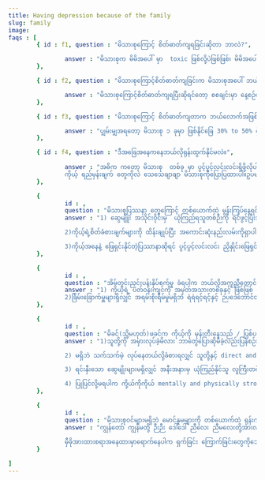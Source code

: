 ```yaml
---
title: Having depression because of the family
slug: family
image:
faqs : [
        { id : f1, question : "မိသားစုကြောင့် စိတ်ဓာတ်ကျရခြင်းဆိုတာ ဘာလဲ?",

                answer : "မိသားစုက မိမိအပေါ် မှာ  toxic ဖြစ်လို့ပဲဖြစ်ဖြစ်၊ မိမိအပေါ် တအားခြုပ်ခြယ်မယ်ဆိုရင်လဲ စိတ်ဓာတ်ကျတာဖြစ်တတ်ပါတယ်။ အဲလိုမျိုးကို မိသားစုကြောင့် ဖြစ်လာရတဲ့စိတ်ဓာတ်ကျခြင်းလို့ခေါ်ပါတယ်။"
        },

        { id : f2, question : "မိသားစုကြောင့်စိတ်ဓာတ်ကျခြင်းက မိသားစုအပေါ် ဘယ်လိုအကျိုးသက်ရောက်သလဲ?",

                answer : "မိသားစုကြောင့်စိတ်ဓာတ်ကျရပြီးဆိုရင်တော့ စစချင်းမှာ နေ့စဉ်လုပ်ရိုးလုပ်စဉ်တွေကို အနှောင့်အယှက်စပေးပါတော့တယ်။ အချိန်ကြာလာတာနဲ့အမျှ မိသားစုဝင်အချင်းချင်း ဆက်ဆံရေးအဆင်မပြေလာမှုတွေရှိလာပြီး ပဋိပက္ခများပိုဖြစ်လာပါတယ်။ နောက်ဆုံးမှာတော့ လူတွေကို သူတို့လိုအပ်တဲ့ ပံ့ပိုးကူညီမှုနှင့် မကြာခဏ ခွဲထုတ်ထားလိုက်ပါတော့တယ်။"
        },

        { id : f3, question : "မိသားစုကြောင့် စိတ်ဓာတ်ကျတာက ဘယ်လောက်အဖြစ်များလဲ?",

                answer : "ပျှမ်းမျှအရတော့ မိသားစု ၁ ခုမှာ ဖြစ်နိုင်ခြေ 30% to 50% ရှိပါတယ်။ တခြား depression တွေရှိနေရင်တော့ ရာခိုင်နှုန်းက 50% ကျော်ပါတယ်"
        },

        { id : f4, question : "ဒီအခြေအနေကနေဘယ်လိုရုန်းထွက်နိုင်မလဲ။",
        
                answer : "အဓိက ကတော့ မိသားစု  တစ်ခု မှာ ပွင့်ပွင့်လင်းလင်းရှိဖို့လိုပါတယ်။ မိသားစုက ကိုယ့်ကို toxic ဖြစ်တယ်လို့ထင်ရင် တိုက်ရိုက်ပွင့်ပွင့်လင်းလင်းဆွေးနွေးပါ။
                ကိုယ့် ရည်မှန်းချက် တွေကိုလဲ သေသေချာချာ မိသားစုကိုပြောပြထားပါ။ဥပမာ - မိဘတိုင်း ကတော့ ဆရာဝန်ဖြစ်စေချင်တာပါ။ ဒါပေမဲ့ကိုယ်က ဘောလုံးသမားဖြစ်ချင်တယ်ထားပါတော့၊ မိဘ ကို ‌မရှင်းပြခင် ကိုယ်က မိဘလက်ခံနိုင်လောက်တဲ့ ကြိုးစားအားထုတ်မှု ဒါမှမဟုတ် အဲ့fieldမှာအောင်မြင်မှုရှိဖို့လိုပါတယ်။ အောင်မြင်မှုလဲမရှိဘူး ကြိုးစားမှုလဲမရှိဘူးဆိုရင် ဘယ်သူမှယုံမှာမဟုတ်ပါဘူး။"
        },

        { 
                id : ,
                question : "မိသားစုပြဿနာ တွေကြောင့် တစ်ယောက်ထဲ မွန်းကြပ်နေရင်ဘယ်လိုလုပ်ရမလဲ?",
                answer : "1) ဆွေမျိူး အသိုင်းဝိုင်းမှ  ယုံကြည်ရသူတစ်ဉီးကို ရင်ဖွင့်ပြီးအကူညီတောင်းပါ

                2)ကိုယ့်ရဲ့စိတ်ခံစားချက်များကို ထိန်းချုပ်ပြီး အကောင်းဆုံးနည်းလမ်းကိုရှာပါ

                3)ကိုယ့်အနေနဲ့ ‌ဖြေရှင်းနိုင်တဲ့ပြဿာနာဆိုရင် ပွင့်ပွင့်လင်းလင်း ညှိနှိုင်းဖြေရှင်းပါ။"
        },

        { 
                id : ,
                question : "အိမ်တွင်းညှင်းပန်းနှိပ်စက်မှု ခံရပါက ဘယ်လိုအကူညီတောင်းရမလဲ?",
                answer : "1) ကိုယ့်ရဲ့ ပတ်ဝန်းကျင်ကို အမှတ်အသားတစ်ခုနှင့် ဖြစ်ဖြစ် ဝှက်စာများနှင့်ဖြစ်ဖြစ် အသိပေးပါ
                2)ခ်ြိမ်းခြောက်မှူများရှိလျှင် အရမ်းစိုးရိမ်မှုမရှိဘဲ ရဲရဲရင့်ရင့်နှင့် ဉပဒေဘောင်ထဲကနေ လုပ်ဆောင်ပါ။"
        },

        { 
                id : ,
                question : "မိခင်(သို့မဟုတ်)ဖခင်က ကိုယ့်ကို မုန်းတီးနေသည် / ပြစ်ပယ်ထားသည်ဟုခံစားနေရလျှင်?",
                answer : "1)သူတို့ကို အမှားလုပ်ခဲ့မိလား ဘာတွေပြောဆိုမိခဲ့လည်းပြန်စဉ်းစားပါ

                2) မရှိဘဲ သက်သက်မဲ့ လုပ်နေတယ်လို့ခံစားရလျှင် သူတို့နှင့် direct and honest methodကို သုံးပြီး‌ဖြေရှင်းပါ။

                3) ရင်းနှီးသော ဆွေမျိုးများမရှိလျှင် အနီးအနားမှ ယုံကြည်နိုင်သူ လူကြီးတစ်ယောက်နဲ့တိုင်ပင်ပါ။

                4) ပြုပြင်လို့မရပါက ကို့ယ်ကိုကိုယ် mentally and physically strongဖြစ်အောင်လုပ်ပြီး toxic zoneကနေ ထွက်နိုင်အောင်ကြိုးစားပါ။"
        },

        { 
                id : ,
                question : "မိသားစုဝင်များမရှိဘဲ မောင်နှမများကို တစ်ယောက်ထဲ ရုန်းကန်ကျွေးမွေးနေရသူများ ရှိကြမှာပါ သူတို့တွေအနေနဲ့ ကိုယ်ပိုင် ကမ်ဘာလေးဘယ်လို ရှာဖွေကြမလဲ?",
                answer : "ကျွန်တော် ကျွန်မတို့ ဉီးဉီး ဒေါ်ဒေါ် ညီလေး ညီမလေးတို့အားလုံးက သူတို့ရဲ့ စာတိုက်ပုံးလေးဖြစ်နိုင်သလို ကြိုးလေးတစ်ချောင်းလည်းဖြစ်နိုင်ပါတယ်။ 
                
                မှီခိုအားထားစရာအနေထားမှာရောက်နေပါက ရှက်ခြင်း ကြောက်ခြင်းတွေကိုဘေးဖယ်ပြီး ကိုယ့်ဘဝတတ်လမ်းအတွက် ချစ်ရတဲ့သူတွေတွက် ပတ်ဝန်းကျင်ကပေးတဲ့ အကူညီကိုလည်း ယူသင့်သလောက်ယူရပါမယ်။ ငါ့မိသားစု ငါ့မောင်နှမ ငါဘဲလုပ်ရမှာလို့တွေးနေရင်တော့ သေချာပါတယ် သင်က genzမဟုတ်နိုင်ပါဘူး။ ဒါကြောင့် let's feel free to talk to the worldဆိုတဲ့ websiteရဲ့ ဆောင်ပုဒ်လေးအတိုင်းဘဲပြောချင်ပါတယ် အချင်းချင်း မကူညီ မမျှဝေရင် မွန်းကြပ်နေတဲ့အ‌ခြေအနေကနေ ရုန်းထွက်လိုက်ကြရအောင်။"
        }

]
---
```


